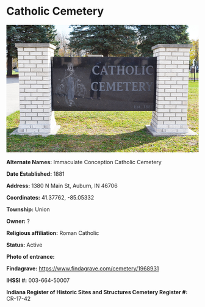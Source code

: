 # Catholic Cemetery


![Catholic Cemetery Entrance](https://github.com/FyoAtEPL/DeKalbCemeteries/blob/main/images/cemeteryPhotos/CatholicCemetery.png "Catholic Cemetery Entrance")

**Alternate Names:** Immaculate Conception Catholic Cemetery

**Date Established:** 1881

**Address:** 1380 N Main St, Auburn, IN 46706

**Coordinates:** 41.37762, -85.05332

**Township:** Union

**Owner:** ?

**Religious affiliation:** Roman Catholic

**Status:** Active

**Photo of entrance:**

**Findagrave:** https://www.findagrave.com/cemetery/1968931

**IHSSI #:** 	003-664-50007

**Indiana Register of Historic Sites and Structures Cemetery Register #:** 	CR-17-42
